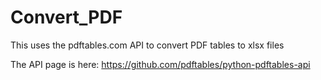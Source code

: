 # Convert_PDF

This uses the pdftables.com API to convert PDF tables to xlsx files

The API page is here: https://github.com/pdftables/python-pdftables-api